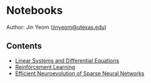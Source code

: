 # Notebooks
Author: Jin Yeom (jinyeom@utexas.edu)

## Contents
- [Linear Systems and Differential Equations](https://github.com/jinyeom/notebooks/blob/master/Linear%20Systems%20and%20Differential%20Equations.ipynb)
- [Reinforcement Learning](https://github.com/jinyeom/notebooks/blob/master/Reinforcement%20Learning.ipynb)
- [Efficient Neuroevolution of Sparse Neural Networks](https://github.com/jinyeom/notebooks/blob/master/Efficient%20Neuroevolution%20of%20Sparse%20Neural%20Networks.ipynb)
